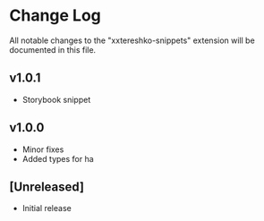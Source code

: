 # Change Log

All notable changes to the "xxtereshko-snippets" extension will be documented in this file.


## v1.0.1

- Storybook snippet

## v1.0.0

- Minor fixes
- Added types for ha

## [Unreleased]

- Initial release
